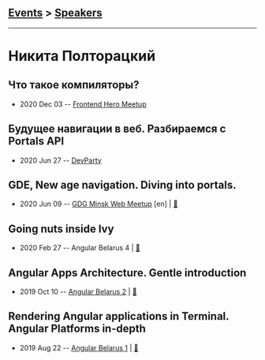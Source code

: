 ## [Events](../README.md) > [Speakers](../speakers.md)
---

# Никита Полторацкий

## Что такое компиляторы?
- 2020 Dec 03 -- [Frontend Hero Meetup](https://www.youtube.com/watch?v=5sePzx_4Rzs&t=6186s)    
## Будущее навигации в веб. Разбираемся с Portals API
- 2020 Jun 27 -- [DevParty](https://www.youtube.com/watch?v=l_UaLiqct4Q)    
## GDE, New age navigation. Diving into portals.
- 2020 Jun 09 -- [GDG Minsk Web Meetup](https://www.youtube.com/watch?v=SeiHpb2gIlM) [en] | [:notebook:](https://docs.google.com/presentation/d/1165aL9CwW-lzCp4s1bf9T3po83IoNC-BooDsE8hAIks/edit)  
## Going nuts inside Ivy
- 2020 Feb 27 -- Angular Belarus 4  | [:notebook:](https://docs.google.com/presentation/d/1MZlfS1xXq3dp_Y4ata4o0TvOThnQtGZVtTosryvnRQA/edit)  
## Angular Apps Architecture. Gentle introduction
- 2019 Oct 10 -- [Angular Belarus 2](https://www.youtube.com/watch?v=nUX0M1IXQuk)  | [:notebook:](https://slides.com/nikitapoltoratsky/angular-architecture#/)  
## Rendering Angular applications in Terminal. Angular Platforms in-depth
- 2019 Aug 22 -- [Angular Belarus 1](https://www.youtube.com/watch?v=qFKBcit2psU)  | [:notebook:](https://slides.com/nikitapoltoratsky/rendering-angular-applications-in-terminal-2)  
